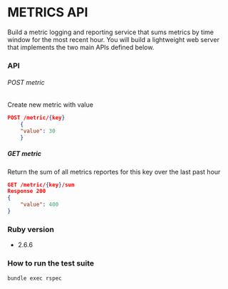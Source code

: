 
# METRICS API

Build a metric logging and reporting service that sums metrics by time window for the most
recent hour. You will build a lightweight web server that implements the two main APIs
defined below.

### API
###### POST metric
Create new metric with value
```json
POST /metric/{key}
    {
    "value": 30
    }
```
##### GET metric
Return the sum of all metrics reportes for this key over the last past hour
```json
GET /metric/{key}/sum
Response 200
{
	"value": 400
}
```

### Ruby version
* 2.6.6

### How to run the test suite
`bundle exec rspec`

